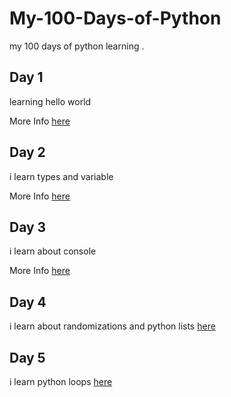 # My-100-Days-of-Python

my 100 days of python learning . 

## Day 1 

learning hello world 

More Info [here](Day1)

## Day 2

i learn types and variable

More Info [here](Day2)

## Day 3 

i learn about console 

More Info [here](Day3)

## Day 4 

i learn about randomizations and python lists [here](Day4)

## Day 5 

i learn python loops [here](Day5)
